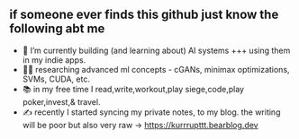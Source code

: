 ## if someone ever finds this github just know the following abt me

- 🔭 I’m currently building (and learning about) AI systems +++ using them in my indie apps.
- 👨‍💻 researching advanced ml concepts - cGANs, minimax optimizations, SVMs, CUDA, etc.
- 📚 in my free time I read,write,workout,play siege,code,play poker,invest,& travel.
- ✍️ recently I started syncing my private notes, to my blog. the writing will be poor but also very raw -> https://kurrrupttt.bearblog.dev

